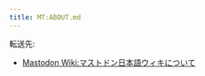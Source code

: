 ```yaml
---
title: MT:ABOUT.md
---
```

<div>

転送先:

-   [Mastodon Wiki:マストドン日本語ウィキについて](/Mastodon_Wiki:%E3%83%9E%E3%82%B9%E3%83%88%E3%83%89%E3%83%B3%E6%97%A5%E6%9C%AC%E8%AA%9E%E3%82%A6%E3%82%A3%E3%82%AD%E3%81%AB%E3%81%A4%E3%81%84%E3%81%A6 "Mastodon Wiki:マストドン日本語ウィキについて (存在しないページ)")

</div>

<div>

</div>
